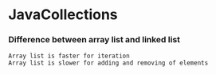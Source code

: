 # JavaCollections

  ### Difference between array list and linked list <br />
  
  
	Array list is faster for iteration
	Array list is slower for adding and removing of elements 
